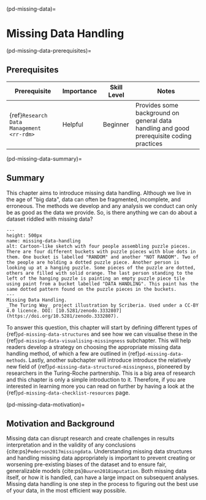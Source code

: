 (pd-missing-data)=
# Missing Data Handling


(pd-missing-data-prerequisites)=
## Prerequisites

<!--

>**Itemise other chapters in _The Turing Way_ or topics that readers should be familiar with to understand your chapter better.**
> Ensure that you link to those chapters using the [Style Guide's](https://the-turing-way.netlify.app/community-handbook/style/style-crossref.html) cross referencing recommendations.
> If the topics are only available on the web, appropriately link to them too.
> Importance should either be `Helpful` or `Necessary`

> For each prerequisite, you should also provide an indication of the skill level readers should have to understand your chapter better
> Skill level can either be _beginner_, _intermediate_, or _advanced_.
>

 None. 

| Prerequisite | Skill Level | Notes |
| -------------|------|----|
| None. | Beginner | Any useful notes the reader should know | -->

| Prerequisite | Importance | Skill Level | Notes |
| -------------|----------|------|----|
| {ref}`Research Data Management <rr-rdm>` | Helpful | Beginner | Provides some background on general data handling and good prerequisite coding practices |



(pd-missing-data-summary)=
## Summary

This chapter aims to introduce missing data handling. Although we live in the age of "big data", data can often be fragmented, incomplete, and erroneous. The methods we develop and any analysis we conduct can only be as good as the data we provide. So, is there anything we can do about a dataset riddled with missing data?


```{figure} ../../figures/missing-data-handling.*
---
height: 500px
name: missing-data-handling
alt: Cartoon-like sketch with four people assembling puzzle pieces. There are four different buckets with puzzle pieces with blue dots in them. One bucket is labelled "RANDOM" and another "NOT RANDOM". Two of the people are holding a dotted puzzle piece. Another person is looking up at a hanging puzzle. Some pieces of the puzzle are dotted, others are filled with solid orange. The last person standing to the left of the hanging puzzle is painting an empty puzzle piece tile using paint from a bucket labelled "DATA HANDLING". This paint has the same dotted pattern found on the puzzle pieces in the buckets. 
---
Missing Data Handling.
_The Turing Way_ project illustration by Scriberia. Used under a CC-BY 4.0 licence. DOI: [10.5281/zenodo.3332807](https://doi.org/10.5281/zenodo.3332807).
```
<!---
TODO: change the doi above to the right one
-->

To answer this question, this chapter will start by defining different types of {ref}`pd-missing-data-structures` and see how we can visualise these in the {ref}`pd-missing-data-visualising-missingness` subchapter. This will help readers develop a strategy on choosing the appropriate missing data handling method, of which a few are outlined in {ref}`pd-missing-data-methods`. Lastly, another subchapter will introduce introduce the relatively new field of {ref}`pd-missing-data-structured-missingness`, pioneered by researchers in the Turing-Roche partnership. This is a big area of research and this chapter is only a simple introduction to it. Therefore, if you are interested in learning more you can read on further by having a look at the {ref}`pd-missing-data-checklist-resources` page. 


(pd-missing-data-motivation)=
## Motivation and Background

Missing data can disrupt research and create challenges in results interpretation and in the validity of any conclusions {cite:ps}`Pederson2017missingdata`. Understanding missing data structures and handling missing data appropriately is important to prevent creating or worsening pre-existing biases of the dataset and to ensure fair, generalizable models {cite:ps}`Buuren2018imputation`. Both missing data itself, or how it is handled, can have a large impact on subsequent analyses. Missing data handling is one step in the process to figuring out the best use of your data, in the most efficient way possible. 



